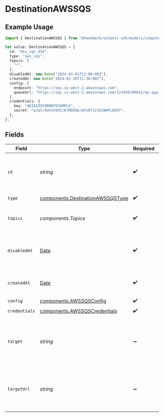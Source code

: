 # DestinationAWSSQS

## Example Usage

```typescript
import { DestinationAWSSQS } from "@hookdeck/outpost-sdk/models/components";

let value: DestinationAWSSQS = {
  id: "des_sqs_456",
  type: "aws_sqs",
  topics: [
    "*",
  ],
  disabledAt: new Date("2024-03-01T12:00:00Z"),
  createdAt: new Date("2024-02-20T11:30:00Z"),
  config: {
    endpoint: "https://sqs.us-west-2.amazonaws.com",
    queueUrl: "https://sqs.us-west-2.amazonaws.com/123456789012/my-app-queue",
  },
  credentials: {
    key: "AKIAIOSFODNN7EXAMPLE",
    secret: "wJalrXUtnFEMI/K7MDENG/bPxRfiCYEXAMPLEKEY",
  },
};
```

## Fields

| Field                                                                                                                                                 | Type                                                                                                                                                  | Required                                                                                                                                              | Description                                                                                                                                           | Example                                                                                                                                               |
| ----------------------------------------------------------------------------------------------------------------------------------------------------- | ----------------------------------------------------------------------------------------------------------------------------------------------------- | ----------------------------------------------------------------------------------------------------------------------------------------------------- | ----------------------------------------------------------------------------------------------------------------------------------------------------- | ----------------------------------------------------------------------------------------------------------------------------------------------------- |
| `id`                                                                                                                                                  | *string*                                                                                                                                              | :heavy_check_mark:                                                                                                                                    | Control plane generated ID or user provided ID for the destination.                                                                                   | des_12345                                                                                                                                             |
| `type`                                                                                                                                                | [components.DestinationAWSSQSType](../../models/components/destinationawssqstype.md)                                                                  | :heavy_check_mark:                                                                                                                                    | Type of the destination.                                                                                                                              | aws_sqs                                                                                                                                               |
| `topics`                                                                                                                                              | *components.Topics*                                                                                                                                   | :heavy_check_mark:                                                                                                                                    | "*" or an array of enabled topics.                                                                                                                    | *                                                                                                                                                     |
| `disabledAt`                                                                                                                                          | [Date](https://developer.mozilla.org/en-US/docs/Web/JavaScript/Reference/Global_Objects/Date)                                                         | :heavy_check_mark:                                                                                                                                    | ISO Date when the destination was disabled, or null if enabled.                                                                                       | <nil>                                                                                                                                                 |
| `createdAt`                                                                                                                                           | [Date](https://developer.mozilla.org/en-US/docs/Web/JavaScript/Reference/Global_Objects/Date)                                                         | :heavy_check_mark:                                                                                                                                    | ISO Date when the destination was created.                                                                                                            | 2024-01-01T00:00:00Z                                                                                                                                  |
| `config`                                                                                                                                              | [components.AWSSQSConfig](../../models/components/awssqsconfig.md)                                                                                    | :heavy_check_mark:                                                                                                                                    | N/A                                                                                                                                                   |                                                                                                                                                       |
| `credentials`                                                                                                                                         | [components.AWSSQSCredentials](../../models/components/awssqscredentials.md)                                                                          | :heavy_check_mark:                                                                                                                                    | N/A                                                                                                                                                   |                                                                                                                                                       |
| `target`                                                                                                                                              | *string*                                                                                                                                              | :heavy_minus_sign:                                                                                                                                    | A human-readable representation of the destination target (SQS queue name). Read-only.                                                                | my-app-queue                                                                                                                                          |
| `targetUrl`                                                                                                                                           | *string*                                                                                                                                              | :heavy_minus_sign:                                                                                                                                    | A URL link to the destination target (AWS Console link to the queue). Read-only.                                                                      | https://us-west-2.console.aws.amazon.com/sqs/v2/home?region=us-west-2#/queues/https%3A%2F%2Fsqs.us-west-2.amazonaws.com%2F123456789012%2Fmy-app-queue |